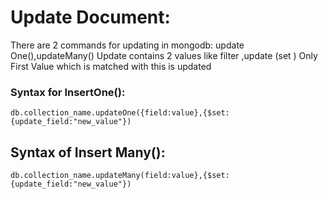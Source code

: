# Update Document:
There are 2 commands for updating in mongodb:
update One(),updateMany()
Update contains 2 values like filter ,update (set )
Only First Value which is matched with this is updated
### Syntax for InsertOne():
```
db.collection_name.updateOne({field:value},{$set:{update_field:"new_value"})
```
## Syntax of Insert Many():
```
db.collection_name.updateMany(field:value},{$set:{update_field:"new_value"})
```
